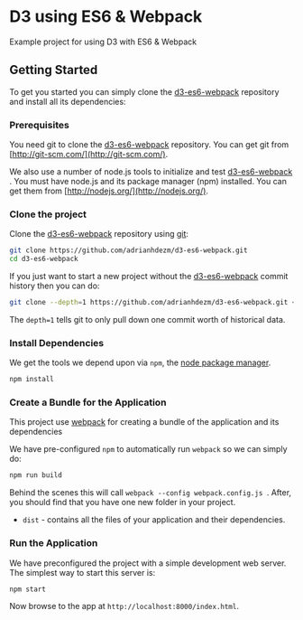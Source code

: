 # D3 using ES6 & Webpack
Example project for using D3 with ES6 & Webpack

## Getting Started

To get you started you can simply clone the [d3-es6-webpack](https://github.com/adrianhdezm/d3-es6-webpack) repository and install all its dependencies:

### Prerequisites

You need git to clone the [d3-es6-webpack](https://github.com/adrianhdezm/d3-es6-webpack)  repository. You can get git from
[http://git-scm.com/](http://git-scm.com/).

We also use a number of node.js tools to initialize and test [d3-es6-webpack](https://github.com/adrianhdezm/d3-es6-webpack) . You must have node.js and
its package manager (npm) installed.  You can get them from [http://nodejs.org/](http://nodejs.org/).

### Clone the project

Clone the [d3-es6-webpack](https://github.com/adrianhdezm/d3-es6-webpack)  repository using [git](http://git-scm.com/):

```bash
git clone https://github.com/adrianhdezm/d3-es6-webpack.git
cd d3-es6-webpack
```

If you just want to start a new project without the [d3-es6-webpack](https://github.com/adrianhdezm/d3-es6-webpack)  commit history then you can do:

```bash
git clone --depth=1 https://github.com/adrianhdezm/d3-es6-webpack.git <your-project-name>
```

The `depth=1` tells git to only pull down one commit worth of historical data.

### Install Dependencies

We get the tools we depend upon via `npm`, the [node package manager](https://www.npmjs.com).

```bash
npm install
```


### Create a Bundle for the Application

This project use [webpack](https://github.com/webpack/webpack) for creating a bundle of the application and its dependencies

We have pre-configured `npm` to automatically run `webpack` so we can simply do:

```bash
npm run build
```

Behind the scenes this will call `webpack --config webpack.config.js `.  After, you should find that you have one new folder in your project.

* `dist` - contains all the files of your application and their dependencies.

### Run the Application

We have preconfigured the project with a simple development web server.  The simplest way to start
this server is:

```bash
npm start
```

Now browse to the app at `http://localhost:8000/index.html`.